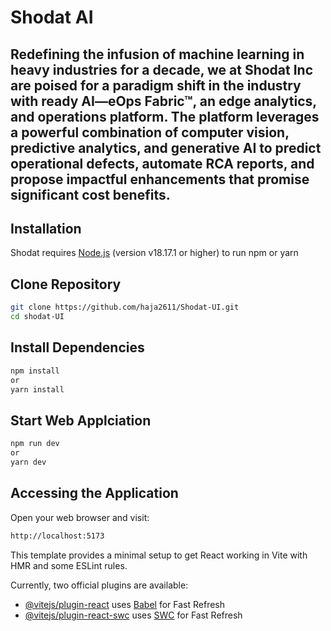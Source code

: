# Shodat AI

Redefining the infusion of machine learning in heavy industries for a decade, we at Shodat Inc are poised for a paradigm shift in the industry with ready AI—eOps Fabric™, an edge analytics, and operations platform. The platform leverages a powerful combination of computer vision, predictive analytics, and generative AI to predict operational defects, automate RCA reports, and propose impactful enhancements that promise significant cost benefits.
---------
## Installation

Shodat requires [Node.js](https://nodejs.org/) (version v18.17.1 or higher) to run
npm or yarn

## Clone Repository

```sh
git clone https://github.com/haja2611/Shodat-UI.git
cd shodat-UI
```

## Install Dependencies

```sh
npm install
or
yarn install
```

## Start Web Applciation

```sh
npm run dev
or
yarn dev
```

## Accessing the Application
Open your web browser and visit:
```sh
http://localhost:5173
```


This template provides a minimal setup to get React working in Vite with HMR and some ESLint rules.

Currently, two official plugins are available:

- [@vitejs/plugin-react](https://github.com/vitejs/vite-plugin-react/blob/main/packages/plugin-react/README.md) uses [Babel](https://babeljs.io/) for Fast Refresh
- [@vitejs/plugin-react-swc](https://github.com/vitejs/vite-plugin-react-swc) uses [SWC](https://swc.rs/) for Fast Refresh
